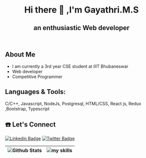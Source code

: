 <h1 align="center"> Hi there 👋 ,I'm Gayathri.M.S </h1>
<h2 align="center">
  an enthusiastic Web developer
</h2>

</br>

## About Me

<ul>
<li>
I am currently a 3rd year CSE student at IIIT Bhubaneswar</li>
<li>
Web developer
</li>
<li>Competitive Programmer
</ul>

## Languages & Tools:

C/C++, Javascript, NodeJs, Postgresql, HTML/CSS, React js, Redux ,Bootstrap, Typescript

## :telephone: Let's Connect

[![Linkedin Badge](https://img.shields.io/badge/-LinkedIn-0e76a8?style=flat-square&logo=Linkedin&logoColor=white)](https://www.linkedin.com/in/gayathri-m-s-b4a0691a0)
[![Twitter Badge](https://img.shields.io/badge/-Twitter-00acee?style=flat-square&logo=Twitter&logoColor=white)](https://twitter.com/Gayathri_M_S)

| ![Github Stats](https://github-readme-stats.vercel.app/api?username=gayathri-ms&count_private=true&show_icons=true&include_all_commits=true&theme=radical)         | ![my skills](https://github-readme-stats.vercel.app/api/top-langs/?username=gayathri-ms&hide=TeX&theme=radical)              |
| --------------------- | ------------------------- |


<!--
**gayathri-ms/gayathri-ms** is a ✨ _special_ ✨ repository because its `README.md` (this file) appears on your GitHub profile.

Here are some ideas to get you started:

- 🔭 I’m currently working on ...
- 🌱 I’m currently learning ...
- 👯 I’m looking to collaborate on ...
- 🤔 I’m looking for help with ...
- 💬 Ask me about ...
- 📫 How to reach me: ...
- 😄 Pronouns: ...
- ⚡ Fun fact: ...
-->
